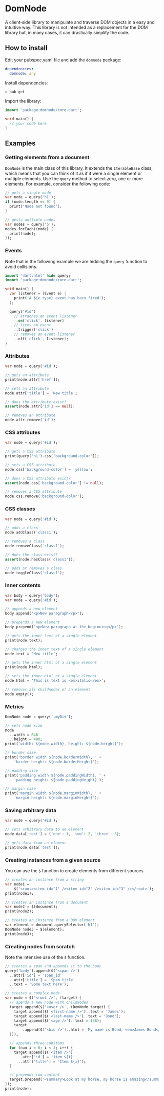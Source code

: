 # DomNode

A client-side library to manipulate and traverse DOM objects in a easy and intuitive way. This library is not intended as a replacement for the DOM library but, in many cases, it can drastically simplify the code.

## How to install

Edit your pubspec.yaml file and add the `domnode` package:
```yaml
dependencies:
  domnode: any
```

Install dependencies:
```bash
> pub get
```

Import the library:
```dart
import 'package:domnode/core.dart';

void main() {
  // your code here
}
```

## Examples

### Getting elements from a document

`DomNode` is the main class of this library. It extends the `IterableBase` class, which means that you can think of it as if it were a single element or multiple elements. Use the `query` method to select zero, one or more elements. For example, consider the following code:

```dart
// gets a single node
var node = query('h1');
if (node.length == 0) {
  print('Node not found');
}

// gests multiple nodes
var nodes = query('p');
nodes.forEach((node) {
  print(node);
});
```

### Events

Note that in the following example we are hidding the `query` function to avoid collisions.

```dart
import 'dart:html' hide query;
import 'package:domnode/core.dart';

void main() {
  var listener = (Event e) {
    print('A ${e.type} event has been fired');
  };

  query('#id')
    // attaches an event listener
    ..on('click', listener)
    // fires an event
    ..trigger('click')
    // removes an event listener
    ..off('click', listener);
}
```

### Attributes

```dart
var node = query('#id');

// gets an attribute
print(node.attr['href']);

// sets an attribute
node.attr['title'] = 'New title';

// does the attribute exist?
assert(node.attr['id'] == null);

// removes an attribute
node.attr.remove('id');
```

### CSS attributes

```dart
var node = query('#id');

// gets a CSS attribute
print(query('h1').css['background-color']);

// sets a CSS attribute
node.css['background-color'] = 'yellow';

// does a CSS attribute exist?
assert(node.css['background-color'] != null);

// removes a CSS attribute
node.css.remove('background-color');
```

### CSS classes

```dart
var node = query('#id');

// adds a class
node.addClass('class1');

// removes a class
node.removeClass('class1');

// does the class exist?
assert(node.hasClass('class1'));

// adds or removes a class
node.toggleClass('class1');
```

### Inner contents

```dart
var body = query('body');
var node = query('#id');

// appends a new element
body.append('<p>New paragraph</p>');

// prepends a new element
body.prepend('<p>New paragraph at the beginning</p>');

// gets the inner text of a single element
print(node.text);

// changes the inner text of a single element
node.text = 'New title';

// gets the inner html of a single element
print(node.html);

// sets the inner html of a single element
node.html = 'This is text is <em>italic</em>';

// removes all childnodes of an element
node.empty();
```

### Metrics
```dart
DomNode node = query('.myDiv');

// sets node size
node
  ..width = 640
  ..height = 480;
print('width: ${node.width}, height: ${node.height}');

// border size
print('border width ${node.borderWidth}, ' +
    'border height: ${node.borderHeight}');

// padding size
print('padding width ${node.paddingWidth}, ' +
    'padding height: ${node.paddingHeight}');

// margin size
print('margin width ${node.marginWidth}, ' +
    'margin height: ${node.marginHeight}');
```

### Saving arbitrary data

```dart
var node = query('#id');

// sets arbitrary data to an element
node.data['test'] = {'one': 1, 'two': 2, 'three': 3};

// gets data from an element
print(node.data['test']);
```

### Creating instances from a given source

You can use the `$` function to create elements from different sources.

```dart
// creates an instance from a string
var node1 =
    $('<root><item id="1" /><item id="2" /><item id="3" /></root>');
print(node1);

// creates an instance from a document
var node2 = $(document);
print(node2);

// creates an instance from a DOM element
var element = document.querySelector('h1');
DomNode node3 = $(element);
print(node3);
```

### Creating nodes from scratch

Note the intensive use of the `$` function.

```dart
// creates a span and appends it to the body
query('body').append($('<span />')
  ..attr['id'] = 'span_id'
  ..attr['title'] = 'Span title'
  ..text = 'Some text here');

// creates a complex node
var node = $('<root />', (target) {
  // apends a new node with childNodes
  target.append($('<user />', (DomNode target) {
    target.append($('<first-name />')..text = 'James');
    target.append($('<last-name />')..text = 'Bond');
    target.append($('<age />')..text = 158);
    target
        .append($('<bio />')..html = 'My name is Bond, <em>James Bond</em>');
  }));

  // appends three subitems
  for (num i = 0; i < 3; i++) {
    target.append($('<item />')
      ..attr['id'] = 'item_${i}'
      ..attr['title'] = 'Item ${i}');
  }

  // prepends raw content
  target.prepend('<summary>Look at my horse, my horse is amazing</summary>');
});
print(node);
```
